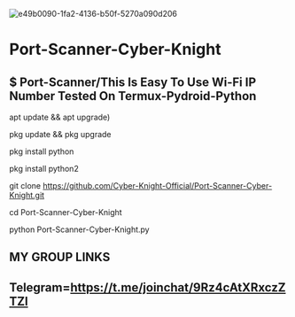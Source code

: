 ![e49b0090-1fa2-4136-b50f-5270a090d206](https://user-images.githubusercontent.com/82527627/115132748-7c50cd80-a020-11eb-88c5-5394daa664ac.png)

# Port-Scanner-Cyber-Knight
$ Port-Scanner/This Is Easy To Use Wi-Fi IP Number Tested On Termux-Pydroid-Python
----------------------------------------------------------------------------------



apt update && apt upgrade)

pkg update && pkg upgrade

pkg install python

pkg install python2

git clone https://github.com/Cyber-Knight-Official/Port-Scanner-Cyber-Knight.git

cd Port-Scanner-Cyber-Knight

python Port-Scanner-Cyber-Knight.py

MY GROUP LINKS
----------------------------------------------------------------------------------
Telegram=https://t.me/joinchat/9Rz4cAtXRxczZTZl
----------------------------------------------------------------------------------
